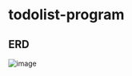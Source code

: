 # todolist-program


## ERD
![image](https://github.com/jiisuniui/todolist-program/assets/82515938/65c668cb-44f0-4f9a-aa82-03b3dedf921f)
